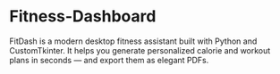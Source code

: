 # Fitness-Dashboard
FitDash is a modern desktop fitness assistant built with Python and CustomTkinter. It helps you generate personalized calorie and workout plans in seconds — and export them as elegant PDFs.
